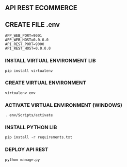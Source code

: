 ## API REST ECOMMERCE

## CREATE FILE .env

```shell
APP_WEB_PORT=9001
APP_WEB_HOST=0.0.0.0
API_REST_PORT=9000
API_REST_HOST=0.0.0.0
```

### INSTALL VIRTUAL ENVIRONMENT LIB

```shell
pip install virtualenv
```

### CREATE VIRTUAL ENVIRONMENT

```shell
virtualenv env
```

### ACTIVATE VIRTUAL ENVIRONMENT (WINDOWS)

```shell
. env/Scripts/activate
```

### INSTALL PYTHON LIB

```shell
pip install -r requirements.txt
```

### DEPLOY API REST

```shell
python manage.py
```